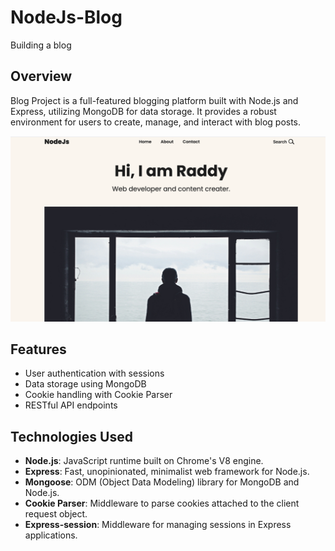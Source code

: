 # NodeJs-Blog
Building a blog


## Overview
Blog Project is a full-featured blogging platform built with Node.js and Express, utilizing MongoDB for data storage. It provides a robust environment for users to create, manage, and interact with blog posts.

![Blog Page](public/img/Screenshot%202024-10-10%20at%203.16.00%20PM.png)

## Features

- User authentication with sessions
- Data storage using MongoDB
- Cookie handling with Cookie Parser
- RESTful API endpoints

## Technologies Used

- **Node.js**: JavaScript runtime built on Chrome's V8 engine.
- **Express**: Fast, unopinionated, minimalist web framework for Node.js.
- **Mongoose**: ODM (Object Data Modeling) library for MongoDB and Node.js.
- **Cookie Parser**: Middleware to parse cookies attached to the client request object.
- **Express-session**: Middleware for managing sessions in Express applications.
  
